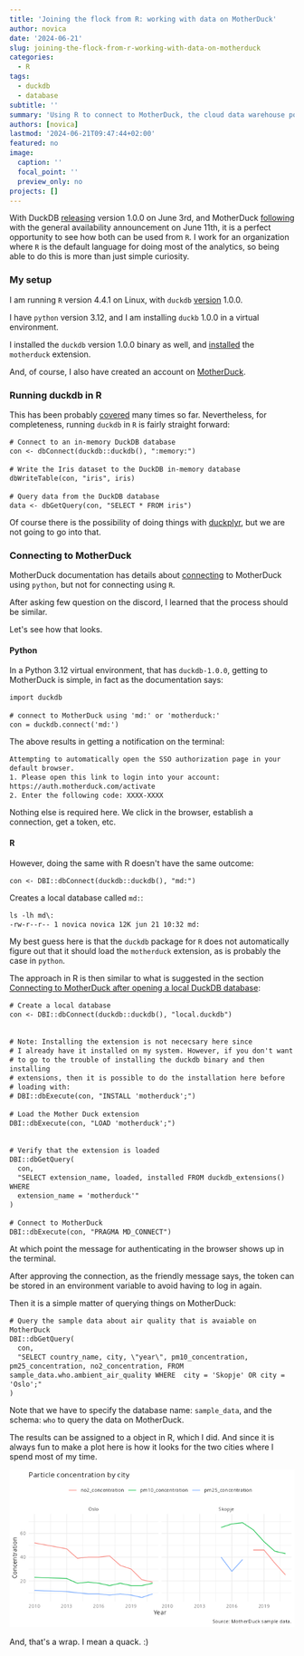 ```yaml
---
title: 'Joining the flock from R: working with data on MotherDuck'
author: novica
date: '2024-06-21'
slug: joining-the-flock-from-r-working-with-data-on-motherduck
categories:
  - R
tags:
  - duckdb
  - database
subtitle: ''
summary: 'Using R to connect to MotherDuck, the cloud data warehouse powered by DuckDB.'
authors: [novica]
lastmod: '2024-06-21T09:47:44+02:00'
featured: no
image:
  caption: ''
  focal_point: ''
  preview_only: no
projects: []
---
```


With DuckDB [releasing](https://duckdb.org/2024/06/03/announcing-duckdb-100.html) 
version 1.0.0 on June 3rd, and MotherDuck [following](https://motherduck.com/blog/announcing-motherduck-general-availability-data-warehousing-with-duckdb/) with the general availability announcement on June 11th, it is a perfect 
opportunity to see how both can be used from `R`. I work for an organization where
`R` is the default language for doing most of the analytics, so being able to do
this is more than just simple curiosity. 

### My setup

I am running `R` version 4.4.1 on Linux, with `duckdb` [version](https://r.duckdb.org/) 1.0.0.

I have `python` version 3.12, and I am installing `duckb` 1.0.0 in a virtual environment.

I installed the `duckdb` version 1.0.0 binary as well, and [installed](https://duckdb.org/docs/extensions/overview.html) the `motherduck` extension.

And, of course, I also have created an account on [MotherDuck](https://motherduck.com/). 

### Running duckdb in R

This has been probably [covered](https://duckdb.org/docs/api/r) many times so
far. Nevertheless, for completeness, running `duckdb` in `R` is fairly straight 
forward:

```
# Connect to an in-memory DuckDB database
con <- dbConnect(duckdb::duckdb(), ":memory:")

# Write the Iris dataset to the DuckDB in-memory database
dbWriteTable(con, "iris", iris)

# Query data from the DuckDB database
data <- dbGetQuery(con, "SELECT * FROM iris")

```

Of course there is the possibility of doing things with [duckplyr](https://duckdblabs.github.io/duckplyr/), but we are not going to go into that. 

### Connecting to MotherDuck

MotherDuck documentation has details about [connecting](https://motherduck.com/docs/getting-started/connect-query-from-python/installation-authentication) to MotherDuck using `python`, but not for connecting using `R`.

After asking few question on the discord, I learned that the process should be similar. 

Let's see how that looks.

#### Python

In a Python 3.12 virtual environment, that has `duckdb-1.0.0`, getting to 
MotherDuck is simple, in fact as the documentation says:

```
import duckdb

# connect to MotherDuck using 'md:' or 'motherduck:'
con = duckdb.connect('md:')
```

The above results in getting a notification on the terminal:

```
Attempting to automatically open the SSO authorization page in your default browser.
1. Please open this link to login into your account: https://auth.motherduck.com/activate
2. Enter the following code: XXXX-XXXX
```

Nothing else is required here. We click in the browser, establish a connection, get a token, etc.


#### R

However, doing the same with R doesn't have the same outcome:

```
con <- DBI::dbConnect(duckdb::duckdb(), "md:")
```

Creates a local database called `md:`:

```
ls -lh md\: 
-rw-r--r-- 1 novica novica 12K jun 21 10:32 md:
```

My best guess here is that the `duckdb` package for `R` does not automatically 
figure out that it should load the `motherduck` extension, as is probably the case
in `python`.

The approach in R is then similar to what is suggested in the section
[Connecting to MotherDuck after opening a local DuckDB database](https://motherduck.com/docs/getting-started/connect-query-from-python/installation-authentication#connecting-to-motherduck-after-opening-a-local-duckdb-database):

```
# Create a local database
con <- DBI::dbConnect(duckdb::duckdb(), "local.duckdb")


# Note: Installing the extension is not nececsary here since 
# I already have it installed on my system. However, if you don't want
# to go to the trouble of installing the duckdb binary and then installing
# extensions, then it is possible to do the installation here before
# loading with:
# DBI::dbExecute(con, "INSTALL 'motherduck';")

# Load the Mother Duck extension
DBI::dbExecute(con, "LOAD 'motherduck';")


# Verify that the extension is loaded
DBI::dbGetQuery(
  con,
  "SELECT extension_name, loaded, installed FROM duckdb_extensions() WHERE
  extension_name = 'motherduck'"
)

# Connect to MotherDuck
DBI::dbExecute(con, "PRAGMA MD_CONNECT")
```

At which point the message for authenticating in the browser shows up in the terminal.

After approving the connection, as the friendly message says, the token can be
stored in an environment variable to avoid having to log in again.

Then it is a simple matter of querying things on MotherDuck:

```
# Query the sample data about air quality that is avaiable on MotherDuck
DBI::dbGetQuery(
  con,
  "SELECT country_name, city, \"year\", pm10_concentration, pm25_concentration, no2_concentration, FROM sample_data.who.ambient_air_quality WHERE  city = 'Skopje' OR city = 'Oslo';"
)
```

Note that we have to specify the database name: `sample_data`, and the 
schema: `who` to query the data on MotherDuck.

The results can be assigned to a object in R, which I did. And since it is 
always fun to make a plot here is how it looks for the two cities where I 
spend most of my time.

![Particle concentration plot](images/particles.png)

And, that's a wrap. I mean a quack. :)